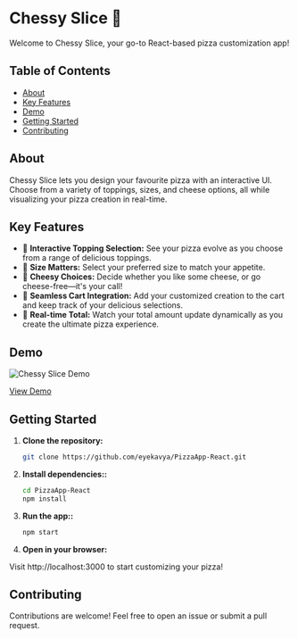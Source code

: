 # Chessy Slice 🍕

Welcome to Chessy Slice, your go-to React-based pizza customization app!

## Table of Contents

- [About](#about)
- [Key Features](#key-features)
- [Demo](#demo)
- [Getting Started](#getting-started)
- [Contributing](#contributing)

## About

Chessy Slice lets you design your favourite pizza with an interactive UI. Choose from a variety of toppings, sizes, and cheese options, all while visualizing your pizza creation in real-time.

## Key Features

- 🎨 **Interactive Topping Selection:** See your pizza evolve as you choose from a range of delicious toppings.
- 📐 **Size Matters:** Select your preferred size to match your appetite.
- 🧀 **Cheesy Choices:** Decide whether you like some cheese, or go cheese-free—it's your call!
- 🛒 **Seamless Cart Integration:** Add your customized creation to the cart and keep track of your delicious selections.
- 💸 **Real-time Total:** Watch your total amount update dynamically as you create the ultimate pizza experience.

## Demo

![Chessy Slice Demo](https://github.com/eyekavya/PizzaApp-React/blob/master/public/screenrecord/cheesyslice-app.gif)

[View Demo](https://cheesyslice.netlify.app/)

## Getting Started

1. **Clone the repository:**

   ```bash
   git clone https://github.com/eyekavya/PizzaApp-React.git
   ```

2. **Install dependencies::**

   ```bash
   cd PizzaApp-React
   npm install
   ```

3. **Run the app::**

   ```bash
   npm start
   ```

4. **Open in your browser:**

Visit http://localhost:3000 to start customizing your pizza!

## Contributing

Contributions are welcome! Feel free to open an issue or submit a pull request.
